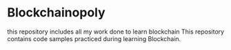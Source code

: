 # Blockchainopoly
this repository includes all my work done to learn blockchain
This repository contains code samples practiced during learning Blockchain.
